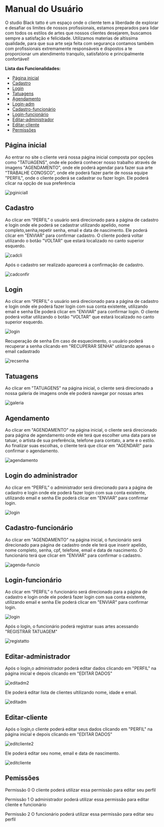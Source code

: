 # Manual do Usuário

O studio Black tatto é um espaço onde o cliente tem a liberdade de explorar e desafiar os limites de nossos profissionais,
estamos preparados para lidar com todos os estilos de artes que nossos clientes desejarem,
buscamos sempre a satisfação e felicidade. Utilizamos materias de altíssima qualidade, para que sua arte seja feita com segurança 
contamos também com profissionais extremamente responsáveis e dispostos a te proporcionar um atendimento tranquilo, 
satisfatório e principalmente confortável! 

**Lista das Funcionalidades:**

 - [Página inicial](#Funcionalidade-X)
 - [Cadastro](#Funcionalidade-Y)
 - [Login](#Funcionalidade-Z)
 - [Tatuagens](#Funcionalidade-Z)
 - [Agendamento](#Funcionalidade-Z)
 - [Login-adm](#Funcionalidade-Z)
 - [Cadastro-funcionário](#Funcionalidade-Z)
 - [Login-funcionário](#Funcionalidade-Z)
 - [Editar-administrador](#Funcionalidade-Z)
 - [Editar-cliente](#Funcionalidade-Z)
 - [Permissões](#Funcionalidade-Z)




## Página inicial
Ao entrar no site o cliente verá nossa página inicial composta por opções como
"TATUAGENS", onde ele poderá conhecer nosso trabalho através de imagens
"AGENDAMENTO", onde ele poderá agendar para fazer sua arte
"TRABALHE CONOSCO", onde ele poderá fazer parte de nossa equipe
"PERFIL", onde o cliente poderá se cadastrar ou fazer login. 
Ele poderá clicar na opção de sua preferência

![pginiciall](https://user-images.githubusercontent.com/111150590/216796049-11c737c7-ac57-44cd-9991-b5f11e926c08.png)


## Cadastro 
Ao clicar em “PERFIL” o usuário será direcionado para a página de cadastro e login
onde ele poderá se cadastrar utilizando apelido, nome completo,senha,repetir senha, email e data de nascimento.
Ele poderá clicar em "ENVIAR" para confirmar cadastro.
O cliente poderá voltar utilizando o botão "VOLTAR" que estará localizado no canto superior esquerdo.

![cadcli](https://user-images.githubusercontent.com/111150590/216793254-b50a2ce5-0084-4a11-82f1-827fbb625a48.png)

Após o cadastro ser realizado aparecerá a confirmação de cadastro.

![cadconfir](https://user-images.githubusercontent.com/111150590/216796001-7a91f47b-da9e-4c77-a6de-b0bd714e4f8a.png)


## Login
Ao clicar em “PERFIL” o usuário será direcionado para a página de cadastro e login 
onde ele poderá fazer login com sua conta existente, utilizando email e senha
Ele poderá clicar em "ENVIAR" para confirmar login.
O cliente poderá voltar utilizando o botão "VOLTAR" que estará localizado no canto superior esquerdo.

![login](https://user-images.githubusercontent.com/111150590/216793291-56c8c4c6-a81f-403a-8e30-79f8eca060d2.png)

Recuperação de senha 
Em caso de esquecimento, o usuário poderá recuperar a senha clicando em "RECUPERAR SENHA" utilizando apenas o email cadastrado

![recsenha](https://user-images.githubusercontent.com/111150590/216794151-b35fe234-7e9e-4816-a676-41ca38709bf7.png)

## Tatuagens
Ao clicar em "TATUAGENS" na página inicial, o cliente será direcionado a nossa galeria de imagens onde ele poderá navegar por nossas artes 

![galeria](https://user-images.githubusercontent.com/111150590/216795558-beb1a968-e38e-4623-b127-e8e148fc3e29.png)


## Agendamento 
Ao clicar em "AGENDAMENTO" na página inicial, o cliente será direcionado para página de agendamento onde ele terá que escolher uma data para se tatuar, o artista de sua preferência, telefone para contato, a arte e o estilo. Ao finalizar suas escolhas, o cliente terá que clicar em "AGENDAR!" para confirmar o agendamento.

![agendamento](https://user-images.githubusercontent.com/111150590/216794435-480ec2f9-63b3-4842-ae0a-61a8e7a5b3ec.png)

## Login do administrador
Ao clicar em “PERFIL” o administrador será direcionado para a página de cadastro e login 
onde ele poderá fazer login com sua conta existente, utilizando email e senha
Ele poderá clicar em "ENVIAR" para confirmar login.

![login](https://user-images.githubusercontent.com/111150590/216793291-56c8c4c6-a81f-403a-8e30-79f8eca060d2.png)

## Cadastro-funcionário
Ao clicar em "AGENDAMENTO" na página inicial, o funcionário será direcionado para página de cadastro onde ele terá que inserir apelido, nome completo, senha, cpf, telefone, email e data de nascimento. O funcionário terá que clicar em "ENVIAR" para confirmar o cadastro. 

![agenda-funcio](https://user-images.githubusercontent.com/111150590/216794854-d0e3d354-f732-47c9-8c06-a9c37a3e9e2b.png)

## Login-funcionário
Ao clicar em “PERFIL” o funcionário será direcionado para a página de cadastro e login 
onde ele poderá fazer login com sua conta existente, utilizando email e senha
Ele poderá clicar em "ENVIAR" para confirmar login.

![login](https://user-images.githubusercontent.com/111150590/216793291-56c8c4c6-a81f-403a-8e30-79f8eca060d2.png)

Após o login, o funcionário poderá registrar suas artes acessando "REGISTRAR TATUAGEM"

![registatto](https://user-images.githubusercontent.com/111150590/216798103-5d510e31-7ba7-4ef8-90c1-51afd7069163.png)



## Editar-administrador
 Após o login,o administrador poderá editar dados clicando em "PERFIL" na página inicial e depois clicando em "EDITAR DADOS"

![editadm2](https://user-images.githubusercontent.com/111150590/216796225-c2af6413-d490-437c-8537-fc0692a53292.png)


Ele poderá editar lista de clientes ultilizando nome, idade e email.

![editadm](https://user-images.githubusercontent.com/111150590/216795380-f0a628d7-6e5d-4db6-a29a-81cf6fc38d8f.png)


## Editar-cliente
Após o login,o cliente poderá editar seus dados clicando em "PERFIL" na página inicial e depois clicando em "EDITAR DADOS" 

![editcliente2](https://user-images.githubusercontent.com/111150590/216796147-34b15089-72a2-48de-a1f0-4c7801c68a16.png)


Ele poderá editar seu nome, email e data de nascimento. 

![editcliente](https://user-images.githubusercontent.com/111150590/216795427-4c4d3b31-a762-43a5-add7-34e834e4b241.png)

## Pemissões
Permissão 0
O cliente poderá utilizar essa permissão para editar seu perfil

Permissão 1
O administrador poderá utilizar essa permissão para editar cliente e funcionário 

Permissão 2
O funcionário poderá utilizar essa permissão para editar seu perfil 








